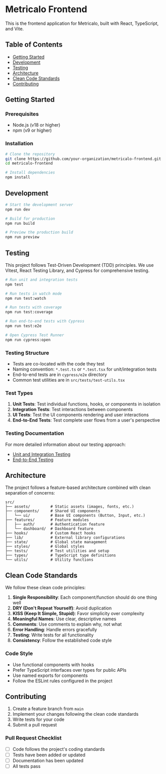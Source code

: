 # Metricalo Frontend

This is the frontend application for Metricalo, built with React, TypeScript, and Vite.

## Table of Contents

- [Getting Started](#getting-started)
- [Development](#development)
- [Testing](#testing)
- [Architecture](#architecture)
- [Clean Code Standards](#clean-code-standards)
- [Contributing](#contributing)

## Getting Started

### Prerequisites

- Node.js (v18 or higher)
- npm (v9 or higher)

### Installation

```bash
# Clone the repository
git clone https://github.com/your-organization/metricalo-frontend.git
cd metricalo-frontend

# Install dependencies
npm install
```

## Development

```bash
# Start the development server
npm run dev

# Build for production
npm run build

# Preview the production build
npm run preview
```

## Testing

This project follows Test-Driven Development (TDD) principles. We use Vitest, React Testing Library, and Cypress for comprehensive testing.

```bash
# Run unit and integration tests
npm test

# Run tests in watch mode
npm run test:watch

# Run tests with coverage
npm run test:coverage

# Run end-to-end tests with Cypress
npm run test:e2e

# Open Cypress Test Runner
npm run cypress:open
```

### Testing Structure

- Tests are co-located with the code they test
- Naming convention: `*.test.ts` or `*.test.tsx` for unit/integration tests
- End-to-end tests are in `cypress/e2e` directory
- Common test utilities are in `src/tests/test-utils.tsx`

### Test Types

1. **Unit Tests**: Test individual functions, hooks, or components in isolation
2. **Integration Tests**: Test interactions between components
3. **UI Tests**: Test the UI components rendering and user interactions
4. **End-to-End Tests**: Test complete user flows from a user's perspective

### Testing Documentation

For more detailed information about our testing approach:

- [Unit and Integration Testing](docs/testing.md)
- [End-to-End Testing](docs/end-to-end-testing.md)

## Architecture

The project follows a feature-based architecture combined with clean separation of concerns:

```
src/
├── assets/         # Static assets (images, fonts, etc.)
├── components/     # Shared UI components
│   └── ui/         # Base UI components (Button, Input, etc.)
├── features/       # Feature modules
│   ├── auth/       # Authentication feature
│   └── dashboard/  # Dashboard feature
├── hooks/          # Custom React hooks
├── lib/            # External library configurations
├── state/          # Global state management
├── styles/         # Global styles
├── tests/          # Test utilities and setup
├── types/          # TypeScript type definitions
└── utils/          # Utility functions
```

## Clean Code Standards

We follow these clean code principles:

1. **Single Responsibility**: Each component/function should do one thing well
2. **DRY (Don't Repeat Yourself)**: Avoid duplication
3. **KISS (Keep It Simple, Stupid)**: Favor simplicity over complexity
4. **Meaningful Names**: Use clear, descriptive names
5. **Comments**: Use comments to explain why, not what
6. **Error Handling**: Handle errors gracefully
7. **Testing**: Write tests for all functionality
8. **Consistency**: Follow the established code style

### Code Style

- Use functional components with hooks
- Prefer TypeScript interfaces over types for public APIs
- Use named exports for components
- Follow the ESLint rules configured in the project

## Contributing

1. Create a feature branch from `main`
2. Implement your changes following the clean code standards
3. Write tests for your code
4. Submit a pull request

### Pull Request Checklist

- [ ] Code follows the project's coding standards
- [ ] Tests have been added or updated
- [ ] Documentation has been updated
- [ ] All tests pass
